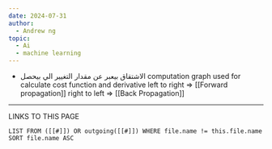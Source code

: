 ```yaml
---
date: 2024-07-31
author:
  - Andrew ng
topic:
  - Ai
  - machine learning
---
```


- الاشتقاق بيعبر عن مقدار التغيير الي بيحصل 
computation graph used for calculate cost function and derivative 
left to right => [[Forward propagation]]
right to left => [[Back Propagation]]














----
LINKS TO THIS PAGE 
```dataview
LIST FROM ([[#]]) OR outgoing([[#]]) WHERE file.name != this.file.name SORT file.name ASC 
```

